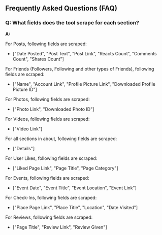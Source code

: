 ## Frequently Asked Questions (FAQ)


### Q: What fields does the tool scrape for each section?

<b>A:</b> 

For Posts, following fields are scraped:
- ["Date Posted", "Post Text", "Post Link", "Reacts Count", "Comments Count", "Shares Count"]

For Friends (Followers, Following and other types of Friends), following fields are scraped:
- ["Name", "Account Link", "Profile Picture Link", "Downloaded Profile Picture ID"]

For Photos, following fields are scraped:
- ["Photo Link", "Downloaded Photo ID"]

For Videos, following fields are scraped:
- ["Video Link"]

For all sections in about, following fields are scraped:
- ["Details"]

For User Likes, following fields are scraped:
- ["Liked Page Link", "Page Title", "Page Category"]

For Events, following fields are scraped:
- ["Event Date", "Event Title", "Event Location", "Event Link"]

For Check-Ins, following fields are scraped:
- ["Place Page Link", "Place Title", "Location", "Date Visited"]

For Reviews, following fields are scraped:
- ["Page Title", "Review Link", "Review Given"]
